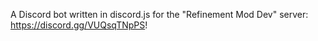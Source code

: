 A Discord bot written in discord.js for the "Refinement Mod Dev" server: https://discord.gg/VUQsqTNpPS! 
